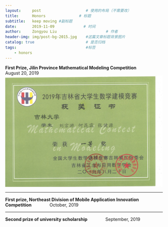 ```yaml
---
layout:     post                    # 使用的布局（不需要改）
title:      Honors               # 标题 
subtitle:   keep moving #副标题
date:       2019-11-09             # 时间
author:     Zongyou Liu                      # 作者
header-img: img/post-bg-2015.jpg    #这篇文章标题背景图片
catalog: true                       # 是否归档
tags:                               #标签
    - honors
---
```

**First Prize, Jilin Province Mathematical Modeling Competition**      &emsp;  &emsp;   &emsp;           August 20, 2019  
![model2](https://github.com/BuleSky233/BuleSky233.github.io/raw/master/img/model2.jpg)  

***  
**First prize, Northeast Division of Mobile Application Innovation Competition**  &emsp; &emsp; &emsp;   October, 2019  

  
***  
**Second prize of university scholarship** &emsp; &emsp; &emsp; September, 2019  
